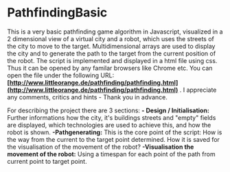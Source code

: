 # PathfindingBasic
This is a very basic pathfinding game algorithm in Javascript, visualized in a 2 dimensional view of a virtual city and a robot, which uses the streets of the city to move to the target. Multidimensional arrays are used to display the city and to generate the path to the target from the current position of the robot. The script is implemented and displayed in a html file using css. Thus it can be opened by any familar browsers like Chrome etc. You can open the file under the following URL:__[http://www.littleorange.de/pathfinding/pathfinding.html](http://www.littleorange.de/pathfinding/pathfinding.html)__ . I appreciate any comments, critics and hints - Thank you in advance. 

For describing the project there are 3 sections:
__- Design / Initialisation:__ Further informations how the city, it's buildings streets and "empty" fields are displayed, which technologies are used to achieve this, and how the robot is shown.
__-Pathgenerating:__ This is the core point of the script: How is the way from the current to the target point determined. How it is saved for the visualisation of the movement of the robot?
__-Visualisation the movement of the robot:__ Using a timespan for each point of the path from current point to target point.

